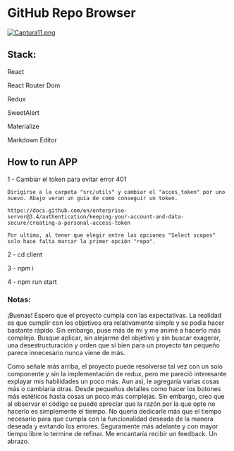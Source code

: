 # GitHub Repo Browser

[![Captura11.png](https://i.postimg.cc/Qd86m6NM/Captura11.png)](https://postimg.cc/0b4d20wg)


## Stack:

React

React Router Dom

Redux

SweetAlert

Materialize 

Markdown Editor


## How to run APP


1 - Cambiar el token para evitar error 401
    
    Dirigirse a la carpeta "src/utils" y cambiar el "acces_token" por uno nuevo. Abajo veran un guía de como conseguir un token.
    
    https://docs.github.com/en/enterprise-server@3.4/authentication/keeping-your-account-and-data-secure/creating-a-personal-access-token
    
    Por ultimo, al tener que elegir entre las opciones "Select scopes" solo hace falta marcar la primer opción "repo".

2 - cd client

3 - npm i

4 - npm run start


### Notas:

¡Buenas! Espero que el proyecto cumpla con las expectativas. La realidad es que cumplir con los objetivos era relativamente simple y se podía hacer bastante rápido. Sin embargo, puse más de mí y me animé a hacerlo más complejo. Busque aplicar, sin alejarme del objetivo y sin buscar exagerar, una desestructuración y orden que si bien para un proyecto tan pequeño parece innecesario nunca viene de más.

Como señale más arriba, el proyecto puede resolverse tal vez con un solo componente y sin la implementación de redux, pero me pareció interesante explayar mis habilidades un poco más. Aun así, le agregaría varias cosas más o cambiaria otras. Desde pequeños detalles como hacer los botones más estéticos hasta cosas un poco más complejas. Sin embargo, creo que al observar el código se puede apreciar que la razón por la que opte no hacerlo es simplemente el tiempo. No quería dedicarle más que el tiempo necesario para que cumpla con la funcionalidad deseada de la manera deseada y evitando los errores. Seguramente más adelante y con mayor tiempo libre lo termine de refinar. Me encantaría recibir un feedback. Un abrazo.
